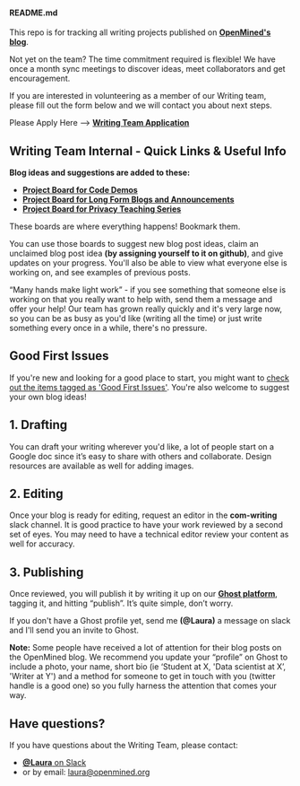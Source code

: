 #### **README.md**  

This repo is for tracking all writing projects published on [**OpenMined's blog**](https://blog.openmined.org/).

Not yet on the team? The time commitment required is flexible! We have once a month sync meetings to discover ideas, meet collaborators and get encouragement.

If you are interested in volunteering as a member of our Writing team, please fill out the form below and we will contact you about next steps.

Please Apply Here --> [**Writing Team Application**](https://forms.gle/soUELbyY5CUFcjmV9)

## Writing Team Internal - Quick Links & Useful Info

**Blog ideas and suggestions are added to these:**
- [**Project Board for Code Demos**](https://github.com/orgs/OpenMined/projects/32)
- [**Project Board for Long Form Blogs and Announcements**](https://github.com/orgs/OpenMined/projects/30)
- [**Project Board for Privacy Teaching Series**](https://github.com/orgs/OpenMined/projects/31)

These boards are where everything happens! Bookmark them.

You can use those boards to suggest new blog post ideas, claim an unclaimed blog post idea **(by assigning yourself to it on github)**, and give updates on your progress. You'll also be able to view what everyone else is working on, and see examples of previous posts. 

“Many hands make light work” - if you see something that someone else is working on that you really want to help with, send them a message and offer your help! Our team has grown really quickly and it's very large now, so you can be as busy as you'd like (writing all the time) or just write something every once in a while, there's no pressure.

## Good First Issues
If you're new and looking for a good place to start, you might want to [check out the items tagged as 'Good First Issues'](https://github.com/OpenMined/writing/issues?q=is%3Aissue+is%3Aopen+label%3A%22Good+first+issue+%3Amortar_board%3A%22). You're also welcome to suggest your own blog ideas!

## 1. Drafting
You can draft your writing wherever you'd like, a lot of people start on a Google doc since it’s easy to share with others and collaborate. Design resources are available as well for adding images.

## 2. Editing
Once your blog is ready for editing, request an editor in the **com-writing** slack channel. It is good practice to have your work reviewed by a second set of eyes. You may need to have a technical editor review your content as well for accuracy. 

## 3. Publishing
Once reviewed, you will publish it by writing it up on our [**Ghost platform**](https://blog.openmined.org/ghost/#/site), tagging it, and hitting “publish”. It’s quite simple, don’t worry.

If you don't have a Ghost profile yet, send me **(@Laura)** a message on slack and I'll send you an invite to Ghost. 

**Note:** Some people have received a lot of attention for their blog posts on the OpenMined blog. We recommend you update your “profile” on Ghost to include a photo, your name, short bio (ie ‘Student at X, 'Data scientist at X’, 'Writer at Y') and a method for someone to get in touch with you (twitter handle is a good one) so you fully harness the attention that comes your way. 

## Have questions?
If you have questions about the Writing Team, please contact:

 - [**@Laura** on Slack](https://app.slack.com/client/T6963A864/D6BHGRDN3/user_profile/ULXHX4K0A)
 - or by email:  laura@openmined.org



